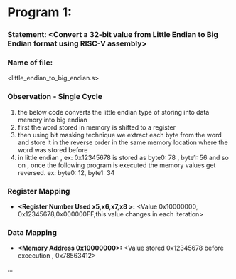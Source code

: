 # Program 1: 
### Statement: <Convert a 32-bit value from Little Endian to Big Endian format using RISC-V assembly>

### Name of file:
<little_endian_to_big_endian.s>

### Observation - Single Cycle
1. the below code converts the little endian type of storing into data memory into big endian
2. first the word stored in memory is shifted to a register 
3. then using bit masking technique we extract each byte from the word and store it in the reverse order in the same memory location where the word was stored before
4. in little endian , ex: 0x12345678 is stored as byte0: 78 , byte1: 56 and so on , once the following program is executed the memory values get reversed. ex: byte0: 12, byte1: 34
 
### Register Mapping
- **<Register Number Used x5,x6,x7,x8 >:** <Value 0x10000000, 0x12345678,0x000000FF,this value changes in each iteration>

### Data Mapping
- **<Memory Address 0x10000000>:** <Value stored 0x12345678 before excecution , 0x78563412>

...
